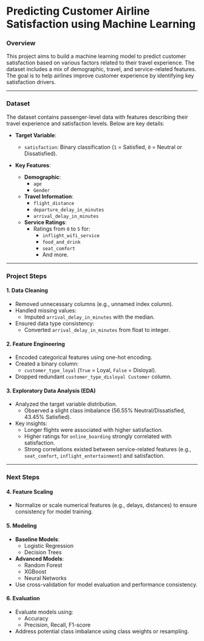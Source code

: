 # Predicting Customer Airline Satisfaction using Machine Learning


### Overview
This project aims to build a machine learning model to predict customer satisfaction based on various factors related to their travel experience. The dataset includes a mix of demographic, travel, and service-related features. The goal is to help airlines improve customer experience by identifying key satisfaction drivers.

---

### Dataset
The dataset contains passenger-level data with features describing their travel experience and satisfaction levels. Below are key details:

- **Target Variable**:
  - `satisfaction`: Binary classification (`1` = Satisfied, `0` = Neutral or Dissatisfied).

- **Key Features**:
  - **Demographic**:
    - `age`
    - `Gender`
  - **Travel Information**:
    - `flight_distance`
    - `departure_delay_in_minutes`
    - `arrival_delay_in_minutes`
  - **Service Ratings**:
    - Ratings from `0` to `5` for:
      - `inflight_wifi_service`
      - `food_and_drink`
      - `seat_comfort`
      - And more.

---

### Project Steps

#### 1. Data Cleaning
- Removed unnecessary columns (e.g., unnamed index column).
- Handled missing values:
  - Imputed `arrival_delay_in_minutes` with the median.
- Ensured data type consistency:
  - Converted `arrival_delay_in_minutes` from float to integer.

#### 2. Feature Engineering
- Encoded categorical features using one-hot encoding.
- Created a binary column:
  - `customer_type_loyal` (`True` = Loyal, `False` = Disloyal).
- Dropped redundant `customer_type_disloyal Customer` column.

#### 3. Exploratory Data Analysis (EDA)
- Analyzed the target variable distribution.
  - Observed a slight class imbalance (56.55% Neutral/Dissatisfied, 43.45% Satisfied).
- Key insights:
  - Longer flights were associated with higher satisfaction.
  - Higher ratings for `online_boarding` strongly correlated with satisfaction.
  - Strong correlations existed between service-related features (e.g., `seat_comfort`, `inflight_entertainment`) and satisfaction.

---

### Next Steps

#### 4. Feature Scaling
- Normalize or scale numerical features (e.g., delays, distances) to ensure consistency for model training.

#### 5. Modeling
- **Baseline Models**:
  - Logistic Regression
  - Decision Trees
- **Advanced Models**:
  - Random Forest
  - XGBoost
  - Neural Networks
- Use cross-validation for model evaluation and performance consistency.

#### 6. Evaluation
- Evaluate models using:
  - Accuracy
  - Precision, Recall, F1-score
- Address potential class imbalance using class weights or resampling.